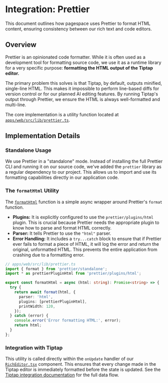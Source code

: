 # Integration: Prettier

This document outlines how pagespace uses Prettier to format HTML content, ensuring consistency between our rich text and code editors.

## Overview

Prettier is an opinionated code formatter. While it is often used as a development tool for formatting source code, we use it as a runtime library for a very specific purpose: **formatting the HTML output of the Tiptap editor.**

The primary problem this solves is that Tiptap, by default, outputs minified, single-line HTML. This makes it impossible to perform line-based diffs for version control or for our planned AI editing features. By running Tiptap's output through Prettier, we ensure the HTML is always well-formatted and multi-line.

The core implementation is a utility function located at [`apps/web/src/lib/prettier.ts`](apps/web/src/lib/prettier.ts:1).

## Implementation Details

### Standalone Usage

We use Prettier in a "standalone" mode. Instead of installing the full Prettier CLI and running it on our source code, we've added the `prettier` library as a regular dependency to our project. This allows us to import and use its formatting capabilities directly in our application code.

### The `formatHtml` Utility

The [`formatHtml`](apps/web/src/lib/prettier.ts:4) function is a simple async wrapper around Prettier's `format` function.

-   **Plugins:** It is explicitly configured to use the `prettier/plugins/html` plugin. This is crucial because Prettier needs the appropriate plugin to know how to parse and format HTML correctly.
-   **Parser:** It tells Prettier to use the `"html"` parser.
-   **Error Handling:** It includes a `try...catch` block to ensure that if Prettier ever fails to format a piece of HTML, it will log the error and return the original, unformatted HTML. This prevents the entire application from crashing due to a formatting error.

```typescript
// apps/web/src/lib/prettier.ts
import { format } from 'prettier/standalone';
import * as prettierPluginHtml from 'prettier/plugins/html';

export const formatHtml = async (html: string): Promise<string> => {
  try {
    return await format(html, {
      parser: 'html',
      plugins: [prettierPluginHtml],
      printWidth: 120,
    });
  } catch (error) {
    console.error('Error formatting HTML:', error);
    return html;
  }
};
```

### Integration with Tiptap

This utility is called directly within the `onUpdate` handler of our [`RichEditor.tsx`](apps/web/src/components/editors/RichEditor.tsx:1) component. This ensures that every change made in the Tiptap editor is immediately formatted before the state is updated. See the [Tiptap integration documentation](tiptap.md) for the full data flow.